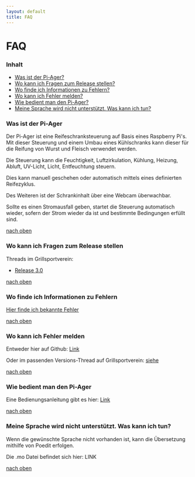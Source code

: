 ```yaml
---
layout: default
title: FAQ
---
```

# FAQ

### Inhalt
* [Was ist der Pi-Ager?](#Was_ist_der_Pi_Ager)
* [Wo kann ich Fragen zum Release stellen?](#Wo_kann_ich_Fragen_zum_Release_stellen)
* [Wo finde ich Informationen zu Fehlern?](#Wo_finde_ich_Informationen_zu_Fehlern)
* [Wo kann ich Fehler melden?](#Wo_kann_ich_Fehler_melden)
* [Wie bedient man den Pi-Ager?](#Wie_bedient_man_den_Pi-Ager)
* [Meine Sprache wird nicht unterstützt. Was kann ich tun?](#Meine_Sprache_wird_nicht_unterstützt_Was_kann_ich_tun)

### Was ist der Pi-Ager

Der Pi-Ager ist eine Reifeschranksteuerung auf Basis eines Raspberry Pi's. Mit dieser Steuerung und einem Umbau eines Kühlschranks kann dieser für die Reifung von Wurst und Fleisch verwendet werden.

Die Steuerung kann die Feuchtigkeit, Luftzirkulation, Kühlung, Heizung, Abluft, UV-Licht, Licht, Entfeuchtung steuern.

Dies kann manuell geschehen oder automatisch mittels eines definierten Reifezyklus.

Des Weiteren ist der Schrankinhalt über eine Webcam überwachbar.

Sollte es einen Stromausfall geben, startet die Steuerung automatisch wieder, sofern der Strom wieder da ist und bestimmte Bedingungen erfüllt sind.

[nach oben](#inhalt)

### Wo kann ich Fragen zum Release stellen

Threads im Grillsportverein: 
* [Release 3.0](https://www.grillsportverein.de/forum/threads/pi-ager-reifeschranksteuerung-mittels-raspberry-pi.273805/)

[nach oben](#inhalt)

### Wo finde ich Informationen zu Fehlern

[Hier finde ich bekannte Fehler](https://github.com/Tronje-the-Falconer/Pi-Ager/wiki/Error-reporting)

[nach oben](#inhalt)

### Wo kann ich Fehler melden

Entweder hier auf Github: [Link](https://github.com/Tronje-the-Falconer/Pi-Ager/issues)

Oder im passenden Versions-Thread auf Grillsportverein: [siehe](https://github.com/Tronje-the-Falconer/Pi-Ager/wiki/_FAQ/_edit#Wo_kann_ich_Fragen_zum_Release_stellen)

[nach oben](#inhalt)

### Wie bedient man den Pi-Ager

Eine Bedienungsanleitung gibt es hier: [Link](http://www.pi-ager.org/bedienung/)

[nach oben](#inhalt)

### Meine Sprache wird nicht unterstützt. Was kann ich tun?

Wenn die gewünschte Sprache nicht vorhanden ist, kann die Übersetzung mithilfe von Poedit erfolgen.

Die .mo Datei befindet sich hier: LINK

[nach oben](#inhalt)
